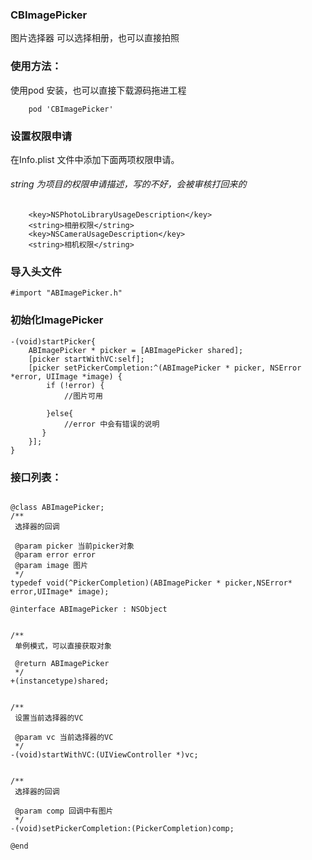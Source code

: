 ### CBImagePicker 
图片选择器
可以选择相册，也可以直接拍照

### 使用方法：
使用pod 安装，也可以直接下载源码拖进工程
```
    pod 'CBImagePicker'
```

### 设置权限申请
在Info.plist 文件中添加下面两项权限申请。
###### string 为项目的权限申请描述，写的不好，会被审核打回来的
```
    <key>NSPhotoLibraryUsageDescription</key>
	<string>相册权限</string>
	<key>NSCameraUsageDescription</key>
	<string>相机权限</string>
```

### 导入头文件
```
#import "ABImagePicker.h"
```
### 初始化ImagePicker
```
-(void)startPicker{
    ABImagePicker * picker = [ABImagePicker shared];
    [picker startWithVC:self];
    [picker setPickerCompletion:^(ABImagePicker * picker, NSError *error, UIImage *image) {
        if (!error) {
            //图片可用
            
        }else{
            //error 中会有错误的说明
       }
    }];
}
```

### 接口列表：
```

@class ABImagePicker;
/**
 选择器的回调

 @param picker 当前picker对象
 @param error error
 @param image 图片
 */
typedef void(^PickerCompletion)(ABImagePicker * picker,NSError* error,UIImage* image);

@interface ABImagePicker : NSObject


/**
 单例模式，可以直接获取对象

 @return ABImagePicker
 */
+(instancetype)shared;


/**
 设置当前选择器的VC

 @param vc 当前选择器的VC
 */
-(void)startWithVC:(UIViewController *)vc;


/**
 选择器的回调

 @param comp 回调中有图片
 */
-(void)setPickerCompletion:(PickerCompletion)comp;

@end
```
